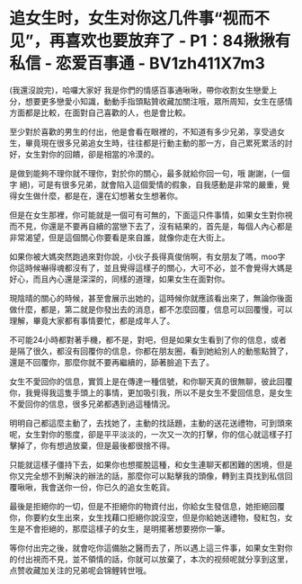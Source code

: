 # 追女生时，女生对你这几件事“视而不见”，再喜欢也要放弃了 - P1：84揪揪有私信 - 恋爱百事通 - BV1zh411X7m3

(我還沒說完)，哈囉大家好 我是你們的情感百事通啾啾，帶你收割女生戀愛上分，想要更多戀愛小知識，動動手指頭點贊收藏加關注哦，眾所周知，女生在感情方面都是比較，在面對自己喜歡的人，也是會比較。

至少對於喜歡的男生的付出，他是會看在眼裡的，不知道有多少兄弟，享受過女生，畢竟現在很多兄弟追女生時，往往都是行動主動的那一方，自己累死累活的討好，女生對你的回饋，卻是相當的冷漠的。

是做到能夠不理你就不理你，對於你的關心，最多就給你回一句，哦 謝謝，(一個字 絕)，可是有很多兄弟，就會陷入這個愛情的假象，自我感動是非常的嚴重，覺得女生做什麼，都是在，還在幻想著女生想著你。

但是在女生那裡，你可能就是一個可有可無的，下面這只件事情，如果女生對你視而不見，你還是不要再自續的當戀下去了，沒有結果的，首先是，每個人內心都是非常渴望，但是這個關心你要看是來自誰，就像你走在大街上。

如果你被大媽突然跑過來對你說，小伙子長得真俊俏啊，有女朋友了嗎，moo字你這時候嚇得魂都沒有了，並且覺得這樣子的關心，大可不必，並不會覺得大媽是好心，而且內心還是深深的，同樣的道理，如果女生在面對你。

現陰晴的關心的時候，甚至會展示出她的，這時候你就應該看出來了，無論你後面做什麼，都是，第二就是你發出去的消息，都不怎麼回覆，信息可以回覆慢，可以理解，畢竟大家都有事情要忙，都是成年人了。

不可能24小時都對著手機，都不是，對吧，但是如果女生看到了你的信息，或者是隔了很久，都沒有回覆你的信息，你都在朋友圈，看到她給別人的動態點贊了，還是不回覆你，那麼你就不要再繼續的，舔著臉追下去了。

女生不愛回你的信息，實質上是在傳達一種信號，和你聊天真的很無聊，彼此回覆你，我覺得我這隻手頭上的事情，更加吸引我，所以不是女生不愛回信息，是女生不愛回你的信息，很多兄弟都遇到過這種情況。

明明自己都這麼主動了，去找她了，主動的找話題，主動的送花送禮物，可到頭來呢，女生對你的態度，卻是平平淡淡的，一次又一次的打擊，你的信心就這樣子打擊掉了，你有想過放棄，但是最後都很捨不得。

只能就這樣子僵持下去，如果你也想擺脫這種，和女生連聊天都困難的困境，但是你又完全想不到解決的辦法的話，那麼你可以點擊我的頭像，轉到主頁找到私信回覆啾啾，我會送你一份，你已久的追女生乾貨。

最後是拒絕你的一切，但是不拒絕你的物資付出，你給女生發信息，她拒絕回覆你，你要約女生出來，女生找藉口拒絕你說沒空，但是你給她送禮物，發紅包，女生是不會拒絕的，那麼這樣子的女生，是明擺著想要撈你一筆。

等你付出完之後，就會吃你這備胎之醫而去了，所以遇上這三件事，如果女生對你的付出視而不見，並不領情的話，你就可以放棄了，本次的视频呢就分享到这里，点赞收藏加关注的兄弟呢会锦鲤转世哦。

